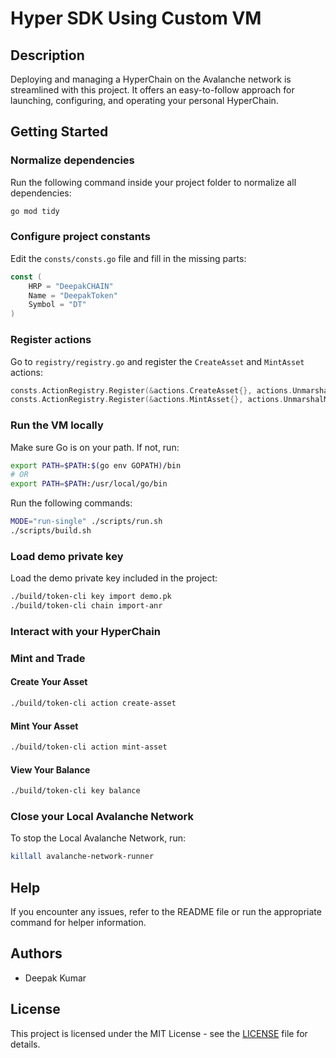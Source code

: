 # Hyper SDK Using Custom VM

## Description
Deploying and managing a HyperChain on the Avalanche network is streamlined with this project. It offers an easy-to-follow approach for launching, configuring, and operating your personal HyperChain.

## Getting Started

### Normalize dependencies

Run the following command inside your project folder to normalize all dependencies:

```bash
go mod tidy
```

### Configure project constants

Edit the `consts/consts.go` file and fill in the missing parts:

```go
const (
	HRP = "DeepakCHAIN"
	Name = "DeepakToken"
	Symbol = "DT"
)
```

### Register actions

Go to `registry/registry.go` and register the `CreateAsset` and `MintAsset` actions:

```go
consts.ActionRegistry.Register(&actions.CreateAsset{}, actions.UnmarshalCreateAsset, false)
consts.ActionRegistry.Register(&actions.MintAsset{}, actions.UnmarshalMintAsset, false)
```

### Run the VM locally

Make sure Go is on your path. If not, run:

```bash
export PATH=$PATH:$(go env GOPATH)/bin
# OR
export PATH=$PATH:/usr/local/go/bin
```

Run the following commands:

```bash
MODE="run-single" ./scripts/run.sh
./scripts/build.sh
```

### Load demo private key

Load the demo private key included in the project:

```bash
./build/token-cli key import demo.pk
./build/token-cli chain import-anr
```

### Interact with your HyperChain

### Mint and Trade
#### Create Your Asset
```bash
./build/token-cli action create-asset
```
#### Mint Your Asset
```bash
./build/token-cli action mint-asset
```

#### View Your Balance
```bash
./build/token-cli key balance
```

### Close your Local Avalanche Network

To stop the Local Avalanche Network, run:

```bash
killall avalanche-network-runner
```

## Help

If you encounter any issues, refer to the README file or run the appropriate command for helper information.

## Authors

- Deepak Kumar

## License

This project is licensed under the MIT License - see the [LICENSE](LICENSE) file for details.
